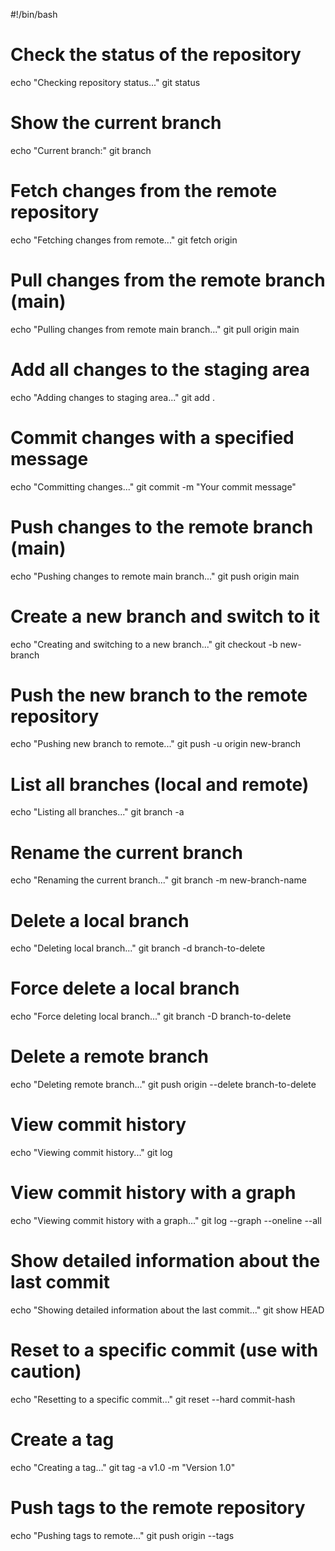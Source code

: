 #!/bin/bash

# Check the status of the repository
echo "Checking repository status..."
git status

# Show the current branch
echo "Current branch:"
git branch

# Fetch changes from the remote repository
echo "Fetching changes from remote..."
git fetch origin

# Pull changes from the remote branch (main)
echo "Pulling changes from remote main branch..."
git pull origin main

# Add all changes to the staging area
echo "Adding changes to staging area..."
git add .

# Commit changes with a specified message
echo "Committing changes..."
git commit -m "Your commit message"

# Push changes to the remote branch (main)
echo "Pushing changes to remote main branch..."
git push origin main

# Create a new branch and switch to it
echo "Creating and switching to a new branch..."
git checkout -b new-branch

# Push the new branch to the remote repository
echo "Pushing new branch to remote..."
git push -u origin new-branch

# List all branches (local and remote)
echo "Listing all branches..."
git branch -a

# Rename the current branch
echo "Renaming the current branch..."
git branch -m new-branch-name

# Delete a local branch
echo "Deleting local branch..."
git branch -d branch-to-delete

# Force delete a local branch
echo "Force deleting local branch..."
git branch -D branch-to-delete

# Delete a remote branch
echo "Deleting remote branch..."
git push origin --delete branch-to-delete

# View commit history
echo "Viewing commit history..."
git log

# View commit history with a graph
echo "Viewing commit history with a graph..."
git log --graph --oneline --all

# Show detailed information about the last commit
echo "Showing detailed information about the last commit..."
git show HEAD

# Reset to a specific commit (use with caution)
echo "Resetting to a specific commit..."
git reset --hard commit-hash

# Create a tag
echo "Creating a tag..."
git tag -a v1.0 -m "Version 1.0"

# Push tags to the remote repository
echo "Pushing tags to remote..."
git push origin --tags